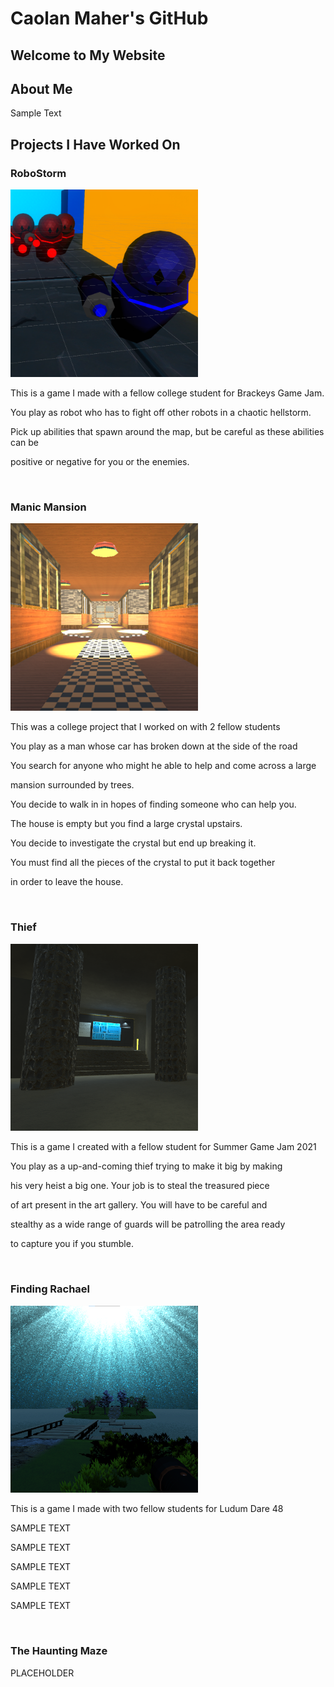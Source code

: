 # Caolan Maher's GitHub

<link href="style.css" rel="stylesheet">

## Welcome to My Website

## About Me

<p class="red"> Sample Text </p>

## Projects I Have Worked On

### RoboStorm
<img class="float_right_project_image" src="images/RoboStorm.png" alt="RoboStorm" width="300" height="300" />

<p>This is a game I made with a fellow college student for Brackeys Game Jam.</p>
<p>You play as robot who has to fight off other robots in a chaotic hellstorm.</p>
<p>Pick up abilities that spawn around the map, but be careful as these abilities can be</p>
<p>positive or negative for you or the enemies.</p>

<br class="text_space">

### Manic Mansion
<img class="float_right_project_image" src="images/ManicMansion.png" alt="Manic Mansion" width="300" height="300" />

<p>This was a college project that I worked on with 2 fellow students</p>
<p>You play as a man whose car has broken down at the side of the road</p>
<p>You search for anyone who might he able to help and come across a large</p>
<p>mansion surrounded by trees.</p>
<p>You decide to walk in in hopes of finding someone who can help you.</p>
<p>The house is empty but you find a large crystal upstairs.</p>
<p>You decide to investigate the crystal but end up breaking it.</p>
<p>You must find all the pieces of the crystal to put it back together</p>
<p>in order to leave the house.</p>

<br class="text_space">

### Thief
<img class="float_right_project_image" src="images/Thief.png" alt="Thief" width="300" width="300" />

<p>This is a game I created with a fellow student for Summer Game Jam 2021</p>
<p>You play as a up-and-coming thief trying to make it big by making</p>
<p>his very heist a big one. Your job is to steal the treasured piece</p>
<p>of art present in the art gallery.  You will have to be careful and</p>
<p>stealthy as a wide range of guards will be patrolling the area ready</p>
<p>to capture you if you stumble.</p>

<br class="text_space">

### Finding Rachael
<img class="float_right_project_image" src="images/FindingRachael.png" alt="Thief" width="300" width="300" />

<p>This is a game I made with two fellow students for Ludum Dare 48</p>
<p>SAMPLE TEXT</p>
<p>SAMPLE TEXT</p>
<p>SAMPLE TEXT</p>
<p>SAMPLE TEXT</p>
<p>SAMPLE TEXT</p>

<br class="text_space">

### The Haunting Maze
PLACEHOLDER
